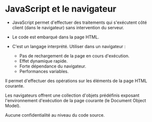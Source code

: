 # JavaScript et le navigateur

* JavaScript permet d'effectuer des traitements qui s'exécutent côté client (dans le navigateur) sans intervention du serveur.

* Le code est embarqué dans la page HTML.

* C'est un langage interprété. Utiliser dans un navigateur :
  * Pas de rechargement de la page en cours d'exécution.
  * Effet dynamique rapide.
  * Forte dépendance du navigateur.
  * Performances variables.
  
Il permet d'effectuer des opérations sur les éléments de la page HTML courante.

Les navigateurs offrent une collection d'objets prédéfinis exposant l'environnement d'exécution de la page courante (le Document Object Model).

Aucune confidentialité au niveau du code source.